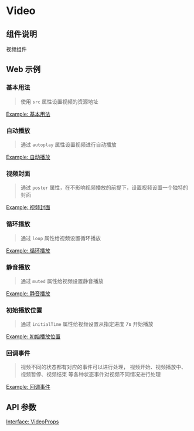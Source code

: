 # Video

## 组件说明

视频组件

## Web 示例

### 基本用法

> 使用 `src` 属性设置视频的资源地址

[Example: 基本用法](./__examples__/web/base.tsx)

### 自动播放

> 通过 `autoplay` 属性设置视频进行自动播放

[Example: 自动播放](./__examples__/web/autoplay.tsx)

### 视频封面

> 通过 `poster` 属性，在不影响视频播放的前提下，设置视频设置一个独特的封面

[Example: 视频封面](./__examples__/web/poster.tsx)

### 循环播放

> 通过 `loop` 属性给视频设置循环播放

[Example: 循环播放](./__examples__/web/loop.tsx)

### 静音播放

> 通过 `muted` 属性给视频设置静音播放

[Example: 静音播放](./__examples__/web/muted.tsx)

### 初始播放位置

> 通过 `initialTime` 属性给视频设置从指定进度 7s 开始播放

[Example: 初始播放位置](./__examples__/web/initialTime.tsx)


### 回调事件

> 视频不同的状态都有对应的事件可以进行处理， 视频开始、视频播放中、视频暂停、视频结束 等各种状态事件对视频不同情况进行处理

[Example: 回调事件](./__examples__/web/event.tsx)


## API 参数
[Interface: VideoProps](./interface.ts)